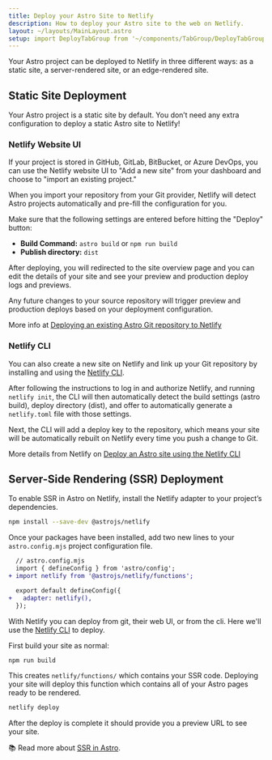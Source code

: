 ```yaml
---
title: Deploy your Astro Site to Netlify
description: How to deploy your Astro site to the web on Netlify.
layout: ~/layouts/MainLayout.astro
setup: import DeployTabGroup from '~/components/TabGroup/DeployTabGroup.astro';
---
```

Your Astro project can be deployed to Netlify in three different ways: as a static site, a server-rendered site, or an edge-rendered site.

## Static Site Deployment

Your Astro project is a static site by default. You don’t need any extra configuration to deploy a static Astro site to Netlify! 


### Netlify Website UI

If your project is stored in GitHub, GitLab, BitBucket, or Azure DevOps, you can use the Netlify website UI to "Add a new site" from your dashboard and choose to "import an existing project."

When you import your repository from your Git provider, Netlify will detect Astro projects automatically and pre-fill the configuration for you.

Make sure that the following settings are entered before hitting the "Deploy" button:

- **Build Command:** `astro build` or `npm run build`
- **Publish directory:** `dist`

After deploying, you will redirected to the site overview page and you can edit the details of your site and see your preview and production deploy logs and previews.

Any future changes to your source repository will trigger preview and production deploys based on your deployment configuration.

More info at [Deploying an existing Astro Git repository to Netlify](https://www.netlify.com/blog/how-to-deploy-astro/#deploy-an-existing-git-repository-to-netlify)


### Netlify CLI

You can also create a new site on Netlify and link up your Git repository by installing and using the [Netlify CLI](https://cli.netlify.com/).

After following the instructions to log in and authorize Netlify, and running `netlify init`, the CLI will then automatically detect the build settings (astro build), deploy directory (dist), and offer to automatically generate a `netlify.toml` file with those settings. 

Next, the CLI will add a deploy key to the repository, which means your site will be automatically rebuilt on Netlify every time you push a change to Git.

More details from Netlify on [Deploy an Astro site using the Netlify CLI](https://www.netlify.com/blog/how-to-deploy-astro/#link-your-astro-project-and-deploy-using-the-netlify-cli)

## Server-Side Rendering (SSR) Deployment

To enable SSR in Astro on Netlify, install the Netlify adapter to your project’s dependencies.

```bash
npm install --save-dev @astrojs/netlify
```

Once your packages have been installed, add two new lines to your `astro.config.mjs` project configuration file.

```diff
  // astro.config.mjs
  import { defineConfig } from 'astro/config';
+ import netlify from '@astrojs/netlify/functions';

  export default defineConfig({
+   adapter: netlify(),
  });
```

With Netlify you can deploy from git, their web UI, or from the cli. Here we'll use the [Netlify CLI](https://docs.netlify.com/cli/get-started/) to deploy.

First build your site as normal:

```bash
npm run build
```

This creates `netlify/functions/` which contains your SSR code. Deploying your site will deploy this function which contains all of your Astro pages ready to be rendered.

```bash
netlify deploy
```

After the deploy is complete it should provide you a preview URL to see your site.

📚 Read more about [SSR in Astro](/en/guides/server-side-rendering/).

<DeployTabGroup />